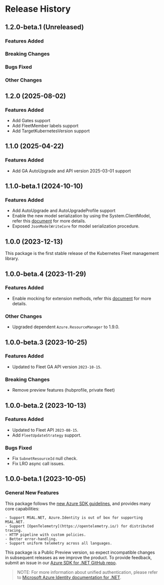 # Release History

## 1.2.0-beta.1 (Unreleased)

### Features Added

### Breaking Changes

### Bugs Fixed

### Other Changes

## 1.2.0 (2025-08-02)

### Features Added

- Add Gates support
- Add FleetMember labels support
- Add TargetKubernetesVersion support

## 1.1.0 (2025-04-22)

### Features Added

- Add GA AutoUpgrade and API version 2025-03-01 support

## 1.1.0-beta.1 (2024-10-10)

### Features Added

- Add AutoUpgrade and AutoUpgradeProfile support
- Enable the new model serialization by using the System.ClientModel, refer this [document](https://aka.ms/azsdk/net/mrw) for more details.
- Exposed `JsonModelWriteCore` for model serialization procedure.

## 1.0.0 (2023-12-13)

This package is the first stable release of the Kubernetes Fleet management library.

## 1.0.0-beta.4 (2023-11-29)

### Features Added

- Enable mocking for extension methods, refer this [document](https://aka.ms/azsdk/net/mocking) for more details.

### Other Changes

- Upgraded dependent `Azure.ResourceManager` to 1.9.0.

## 1.0.0-beta.3 (2023-10-25)

### Features Added

- Updated to Fleet GA API version `2023-10-15`.

### Breaking Changes

- Remove preview features (hubprofile, private fleet)

## 1.0.0-beta.2 (2023-10-13)

### Features Added

- Updated to Fleet API `2023-08-15`.
- Add `FleetUpdateStrategy` support.

### Bugs Fixed

- Fix `SubnetResourceId` null check.
- Fix LRO async call issues.

## 1.0.0-beta.1 (2023-10-05)

### General New Features

This package follows the [new Azure SDK guidelines](https://azure.github.io/azure-sdk/general_introduction.html), and provides many core capabilities:

    - Support MSAL.NET, Azure.Identity is out of box for supporting MSAL.NET.
    - Support [OpenTelemetry](https://opentelemetry.io/) for distributed tracing.
    - HTTP pipeline with custom policies.
    - Better error-handling.
    - Support uniform telemetry across all languages.

This package is a Public Preview version, so expect incompatible changes in subsequent releases as we improve the product. To provide feedback, submit an issue in our [Azure SDK for .NET GitHub repo](https://github.com/Azure/azure-sdk-for-net/issues).

> NOTE: For more information about unified authentication, please refer to [Microsoft Azure Identity documentation for .NET](https://learn.microsoft.com/dotnet/api/overview/azure/identity-readme?view=azure-dotnet).
